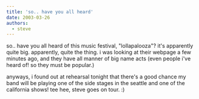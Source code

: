 ```yaml
---
title: 'so.. have you all heard'
date: 2003-03-26
authors:
  - steve
---
```


so.. have you all heard of this music festival, "lollapalooza"? it's apparently quite big. apparently, quite the thing. i was looking at their webpage a few minutes ago, and they have all manner of big name acts (even people i've heard of! so they must be popular.)

anyways, i found out at rehearsal tonight that there's a good chance my band will be playing one of the side stages in the seattle and one of the california shows! tee hee, steve goes on tour. :)
